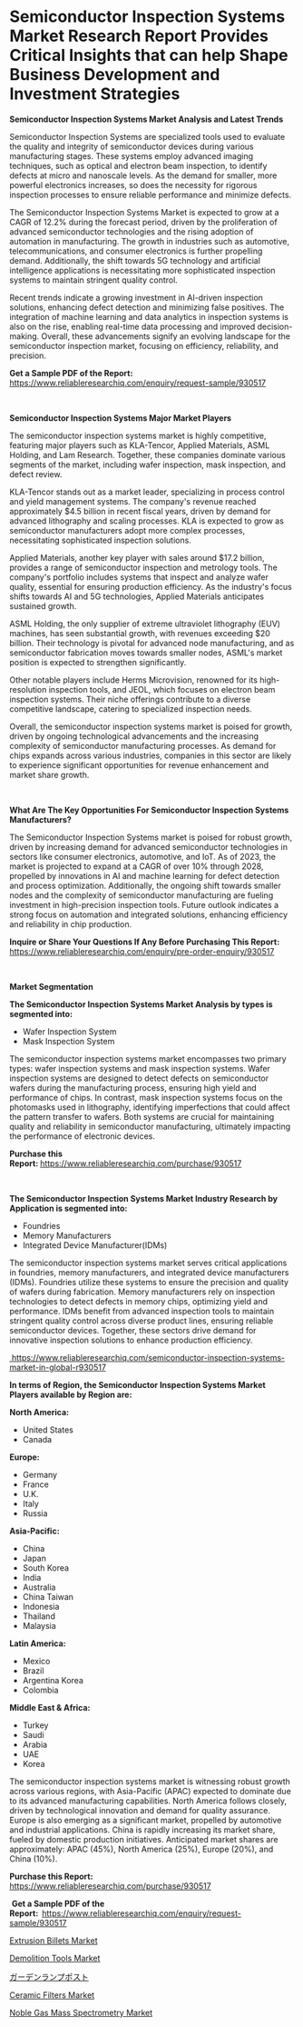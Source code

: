 <p><h1>Semiconductor Inspection Systems Market Research Report Provides Critical Insights that can help Shape Business Development and Investment Strategies</h1></p><p><strong>Semiconductor Inspection Systems Market Analysis and Latest Trends</strong></p>
<p><p>Semiconductor Inspection Systems are specialized tools used to evaluate the quality and integrity of semiconductor devices during various manufacturing stages. These systems employ advanced imaging techniques, such as optical and electron beam inspection, to identify defects at micro and nanoscale levels. As the demand for smaller, more powerful electronics increases, so does the necessity for rigorous inspection processes to ensure reliable performance and minimize defects.</p><p>The Semiconductor Inspection Systems Market is expected to grow at a CAGR of 12.2% during the forecast period, driven by the proliferation of advanced semiconductor technologies and the rising adoption of automation in manufacturing. The growth in industries such as automotive, telecommunications, and consumer electronics is further propelling demand. Additionally, the shift towards 5G technology and artificial intelligence applications is necessitating more sophisticated inspection systems to maintain stringent quality control.</p><p>Recent trends indicate a growing investment in AI-driven inspection solutions, enhancing defect detection and minimizing false positives. The integration of machine learning and data analytics in inspection systems is also on the rise, enabling real-time data processing and improved decision-making. Overall, these advancements signify an evolving landscape for the semiconductor inspection market, focusing on efficiency, reliability, and precision.</p></p>
<p><strong>Get a Sample PDF of the Report:&nbsp;</strong> <a href="https://www.reliableresearchiq.com/enquiry/request-sample/930517">https://www.reliableresearchiq.com/enquiry/request-sample/930517</a></p>
<p>&nbsp;</p>
<p><strong>Semiconductor Inspection Systems Major Market Players</strong></p>
<p><p>The semiconductor inspection systems market is highly competitive, featuring major players such as KLA-Tencor, Applied Materials, ASML Holding, and Lam Research. Together, these companies dominate various segments of the market, including wafer inspection, mask inspection, and defect review.</p><p>KLA-Tencor stands out as a market leader, specializing in process control and yield management systems. The company's revenue reached approximately $4.5 billion in recent fiscal years, driven by demand for advanced lithography and scaling processes. KLA is expected to grow as semiconductor manufacturers adopt more complex processes, necessitating sophisticated inspection solutions.</p><p>Applied Materials, another key player with sales around $17.2 billion, provides a range of semiconductor inspection and metrology tools. The company's portfolio includes systems that inspect and analyze wafer quality, essential for ensuring production efficiency. As the industry's focus shifts towards AI and 5G technologies, Applied Materials anticipates sustained growth.</p><p>ASML Holding, the only supplier of extreme ultraviolet lithography (EUV) machines, has seen substantial growth, with revenues exceeding $20 billion. Their technology is pivotal for advanced node manufacturing, and as semiconductor fabrication moves towards smaller nodes, ASML's market position is expected to strengthen significantly.</p><p>Other notable players include Herms Microvision, renowned for its high-resolution inspection tools, and JEOL, which focuses on electron beam inspection systems. Their niche offerings contribute to a diverse competitive landscape, catering to specialized inspection needs.</p><p>Overall, the semiconductor inspection systems market is poised for growth, driven by ongoing technological advancements and the increasing complexity of semiconductor manufacturing processes. As demand for chips expands across various industries, companies in this sector are likely to experience significant opportunities for revenue enhancement and market share growth.</p></p>
<p>&nbsp;</p>
<p><strong>What Are The Key Opportunities For Semiconductor Inspection Systems Manufacturers?</strong></p>
<p><p>The Semiconductor Inspection Systems market is poised for robust growth, driven by increasing demand for advanced semiconductor technologies in sectors like consumer electronics, automotive, and IoT. As of 2023, the market is projected to expand at a CAGR of over 10% through 2028, propelled by innovations in AI and machine learning for defect detection and process optimization. Additionally, the ongoing shift towards smaller nodes and the complexity of semiconductor manufacturing are fueling investment in high-precision inspection tools. Future outlook indicates a strong focus on automation and integrated solutions, enhancing efficiency and reliability in chip production.</p></p>
<p><strong>Inquire or Share Your Questions If Any Before Purchasing This Report:</strong> <a href="https://www.reliableresearchiq.com/enquiry/pre-order-enquiry/930517">https://www.reliableresearchiq.com/enquiry/pre-order-enquiry/930517</a></p>
<p>&nbsp;</p>
<p><strong>Market Segmentation</strong></p>
<p><strong>The Semiconductor Inspection Systems Market Analysis by types is segmented into:</strong></p>
<p><ul><li>Wafer Inspection System</li><li>Mask Inspection System</li></ul></p>
<p><p>The semiconductor inspection systems market encompasses two primary types: wafer inspection systems and mask inspection systems. Wafer inspection systems are designed to detect defects on semiconductor wafers during the manufacturing process, ensuring high yield and performance of chips. In contrast, mask inspection systems focus on the photomasks used in lithography, identifying imperfections that could affect the pattern transfer to wafers. Both systems are crucial for maintaining quality and reliability in semiconductor manufacturing, ultimately impacting the performance of electronic devices.</p></p>
<p><strong>Purchase this Report:&nbsp;</strong><a href="https://www.reliableresearchiq.com/purchase/930517">https://www.reliableresearchiq.com/purchase/930517</a></p>
<p>&nbsp;</p>
<p><strong>The Semiconductor Inspection Systems Market Industry Research by Application is segmented into:</strong></p>
<p><ul><li>Foundries</li><li>Memory Manufacturers</li><li>Integrated Device Manufacturer(IDMs)</li></ul></p>
<p><p>The semiconductor inspection systems market serves critical applications in foundries, memory manufacturers, and integrated device manufacturers (IDMs). Foundries utilize these systems to ensure the precision and quality of wafers during fabrication. Memory manufacturers rely on inspection technologies to detect defects in memory chips, optimizing yield and performance. IDMs benefit from advanced inspection tools to maintain stringent quality control across diverse product lines, ensuring reliable semiconductor devices. Together, these sectors drive demand for innovative inspection solutions to enhance production efficiency.</p></p>
<p><a href="https://www.reliableresearchiq.com/semiconductor-inspection-systems-market-in-global-r930517">&nbsp;https://www.reliableresearchiq.com/semiconductor-inspection-systems-market-in-global-r930517</a></p>
<p><strong>In terms of Region, the Semiconductor Inspection Systems Market Players available by Region are:</strong></p>
<p>
    <p> <strong> North America: </strong>
        <ul>
            <li>United States</li>
            <li>Canada</li>
        </ul>
        </p> 
    <p> <strong> Europe: </strong>
        <ul>
            <li>Germany</li>
            <li>France</li>
            <li>U.K.</li>
            <li>Italy</li>
            <li>Russia</li>
        </ul>
        </p> 
    <p> <strong> Asia-Pacific: </strong>
        <ul>
            <li>China</li>
            <li>Japan</li>
            <li>South Korea</li>
            <li>India</li>
            <li>Australia</li>
            <li>China Taiwan</li>
            <li>Indonesia</li>
            <li>Thailand</li>
            <li>Malaysia</li>
        </ul>
        </p> 
    <p> <strong> Latin America: </strong>
        <ul>
            <li>Mexico</li>
            <li>Brazil</li>
            <li>Argentina Korea</li>
            <li>Colombia</li>
        </ul>
        </p> 
    <p> <strong> Middle East & Africa: </strong>
        <ul>
            <li>Turkey</li>
            <li>Saudi</li>
            <li>Arabia</li>
            <li>UAE</li>
            <li>Korea</li>
        </ul>
    </p>
    </p>
<p><p>The semiconductor inspection systems market is witnessing robust growth across various regions, with Asia-Pacific (APAC) expected to dominate due to its advanced manufacturing capabilities. North America follows closely, driven by technological innovation and demand for quality assurance. Europe is also emerging as a significant market, propelled by automotive and industrial applications. China is rapidly increasing its market share, fueled by domestic production initiatives. Anticipated market shares are approximately: APAC (45%), North America (25%), Europe (20%), and China (10%).</p></p>
<p><strong>Purchase this Report: </strong><a href="https://www.reliableresearchiq.com/purchase/930517">https://www.reliableresearchiq.com/purchase/930517</a></p>
<p>&nbsp;<strong>Get a Sample PDF of the Report:&nbsp;&nbsp;</strong><a href="https://www.reliableresearchiq.com/enquiry/request-sample/930517">https://www.reliableresearchiq.com/enquiry/request-sample/930517</a></p>
<p><strong></strong></p>
<p><p><a href="https://www.linkedin.com/pulse/extrusion-billets-market-global-regional-analysis-focus-03f9e?trackingId=BmQ1qeY3RhWmCt%2Bsjzywkw%3D%3D">Extrusion Billets Market</a></p><p><a href="https://www.linkedin.com/pulse/demolition-tools-market-global-regional-analysis-focus-0kvne?trackingId=yr7h5SYHSh6cDm1qTHfYHA%3D%3D">Demolition Tools Market</a></p><p><a href="https://medium.com/@giygjksk10/%E5%BA%AD%E7%94%A8%E8%A1%97%E7%81%AF%E5%B8%82%E5%A0%B4-%E3%82%B0%E3%83%AD%E3%83%BC%E3%83%90%E3%83%AB%E5%B8%82%E5%A0%B4%E5%8B%95%E5%90%91%E3%81%A8%E5%B8%82%E5%A0%B4%E4%BA%88%E6%B8%AC-2024%E5%B9%B4-2031%E5%B9%B4-d4ba4cfd21be">ガーデンランプポスト</a></p><p><a href="https://issuu.com/reportprime-2/docs/ceramic-filters-market-size-2030.pp_d093e506e26784">Ceramic Filters Market</a></p><p><a href="https://medium.com/@hassen.nww/this-report-aims-to-deliver-an-in-depth-analysis-of-the-global-noble-gas-mass-spectrometry-market-f563649f24fb">Noble Gas Mass Spectrometry Market</a></p></p>